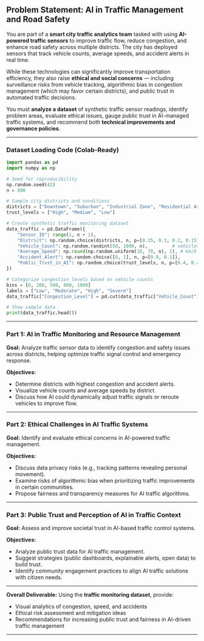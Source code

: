 ## **Problem Statement: AI in Traffic Management and Road Safety**

You are part of a **smart city traffic analytics team** tasked with using **AI-powered traffic sensors** to improve traffic flow, reduce congestion, and enhance road safety across multiple districts. The city has deployed sensors that track vehicle counts, average speeds, and accident alerts in real time.

While these technologies can significantly improve transportation efficiency, they also raise **ethical and social concerns** — including surveillance risks from vehicle tracking, algorithmic bias in congestion management (which may favor certain districts), and public trust in automated traffic decisions.

You must **analyze a dataset** of synthetic traffic sensor readings, identify problem areas, evaluate ethical issues, gauge public trust in AI-managed traffic systems, and recommend both **technical improvements and governance policies**.

***

### **Dataset Loading Code (Colab-Ready)**

```python
import pandas as pd
import numpy as np

# Seed for reproducibility
np.random.seed(42)
n = 500

# Sample city districts and conditions
districts = ["Downtown", "Suburban", "Industrial Zone", "Residential Area"]
trust_levels = ["High", "Medium", "Low"]

# Create synthetic traffic monitoring dataset
data_traffic = pd.DataFrame({
    "Sensor_ID": range(1, n + 1),
    "District": np.random.choice(districts, n, p=[0.35, 0.3, 0.2, 0.15]),
    "Vehicle_Count": np.random.randint(50, 1000, n),         # vehicles per hour
    "Average_Speed": np.round(np.random.uniform(10, 70, n), 1), # km/h
    "Accident_Alert": np.random.choice([0, 1], n, p=[0.9, 0.1]),
    "Public_Trust_in_AI": np.random.choice(trust_levels, n, p=[0.4, 0.4, 0.2])
})

# Categorize congestion levels based on vehicle counts
bins = [0, 200, 500, 800, 1000]
labels = ["Low", "Moderate", "High", "Severe"]
data_traffic["Congestion_Level"] = pd.cut(data_traffic["Vehicle_Count"], bins=bins, labels=labels)

# Show sample data
print(data_traffic.head())
```


***

### **Part 1: AI in Traffic Monitoring and Resource Management**

**Goal:**
Analyze traffic sensor data to identify congestion and safety issues across districts, helping optimize traffic signal control and emergency response.

**Objectives:**

- Determine districts with highest congestion and accident alerts.
- Visualize vehicle counts and average speeds by district.
- Discuss how AI could dynamically adjust traffic signals or reroute vehicles to improve flow.

***

### **Part 2: Ethical Challenges in AI Traffic Systems**

**Goal:**
Identify and evaluate ethical concerns in AI-powered traffic management.

**Objectives:**

- Discuss data privacy risks (e.g., tracking patterns revealing personal movement).
- Examine risks of algorithmic bias when prioritizing traffic improvements in certain communities.
- Propose fairness and transparency measures for AI traffic algorithms.

***

### **Part 3: Public Trust and Perception of AI in Traffic Context**

**Goal:**
Assess and improve societal trust in AI-based traffic control systems.

**Objectives:**

- Analyze public trust data for AI traffic management.
- Suggest strategies (public dashboards, explainable alerts, open data) to build trust.
- Identify community engagement practices to align AI traffic solutions with citizen needs.

***

**Overall Deliverable:**
Using the **traffic monitoring dataset**, provide:

- Visual analytics of congestion, speed, and accidents
- Ethical risk assessment and mitigation ideas
- Recommendations for increasing public trust and fairness in AI-driven traffic management

***
